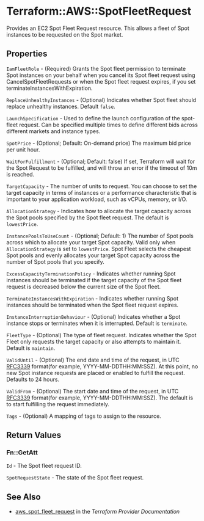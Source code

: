 # Terraform::AWS::SpotFleetRequest

Provides an EC2 Spot Fleet Request resource. This allows a fleet of Spot
instances to be requested on the Spot market.

## Properties

`IamFleetRole` - (Required) Grants the Spot fleet permission to terminate
Spot instances on your behalf when you cancel its Spot fleet request using
CancelSpotFleetRequests or when the Spot fleet request expires, if you set
terminateInstancesWithExpiration.

`ReplaceUnhealthyInstances` - (Optional) Indicates whether Spot fleet should replace unhealthy instances. Default `false`.

`LaunchSpecification` - Used to define the launch configuration of the
spot-fleet request. Can be specified multiple times to define different bids
across different markets and instance types.

`SpotPrice` - (Optional; Default: On-demand price) The maximum bid price per unit hour.

`WaitForFulfillment` - (Optional; Default: false) If set, Terraform will
wait for the Spot Request to be fulfilled, and will throw an error if the
timeout of 10m is reached.

`TargetCapacity` - The number of units to request. You can choose to set the
target capacity in terms of instances or a performance characteristic that is
important to your application workload, such as vCPUs, memory, or I/O.

`AllocationStrategy` - Indicates how to allocate the target capacity across
the Spot pools specified by the Spot fleet request. The default is
`lowestPrice`.

`InstancePoolsToUseCount` - (Optional; Default: 1)
The number of Spot pools across which to allocate your target Spot capacity.
Valid only when `AllocationStrategy` is set to `lowestPrice`. Spot Fleet selects
the cheapest Spot pools and evenly allocates your target Spot capacity across
the number of Spot pools that you specify.

`ExcessCapacityTerminationPolicy` - Indicates whether running Spot
instances should be terminated if the target capacity of the Spot fleet
request is decreased below the current size of the Spot fleet.

`TerminateInstancesWithExpiration` - Indicates whether running Spot
instances should be terminated when the Spot fleet request expires.

`InstanceInterruptionBehaviour` - (Optional) Indicates whether a Spot
instance stops or terminates when it is interrupted. Default is
`terminate`.

`FleetType` - (Optional) The type of fleet request. Indicates whether the Spot Fleet only requests the target
capacity or also attempts to maintain it. Default is `maintain`.

`ValidUntil` - (Optional) The end date and time of the request, in UTC [RFC3339](https://tools.ietf.org/html/rfc3339#section-5.8) format(for example, YYYY-MM-DDTHH:MM:SSZ). At this point, no new Spot instance requests are placed or enabled to fulfill the request. Defaults to 24 hours.

`ValidFrom` - (Optional) The start date and time of the request, in UTC [RFC3339](https://tools.ietf.org/html/rfc3339#section-5.8) format(for example, YYYY-MM-DDTHH:MM:SSZ). The default is to start fulfilling the request immediately.

`Tags` - (Optional) A mapping of tags to assign to the resource.


## Return Values

### Fn::GetAtt

`Id` - The Spot fleet request ID.

`SpotRequestState` - The state of the Spot fleet request.

## See Also

* [aws_spot_fleet_request](https://www.terraform.io/docs/providers/aws/r/spot_fleet_request.html) in the _Terraform Provider Documentation_